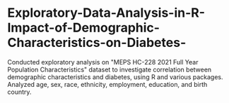 # Exploratory-Data-Analysis-in-R-Impact-of-Demographic-Characteristics-on-Diabetes-
Conducted exploratory analysis on "MEPS HC-228 2021 Full Year Population Characteristics" dataset to investigate correlation between demographic characteristics and diabetes, using R and various packages. Analyzed age, sex, race, ethnicity, employment, education, and birth country.
